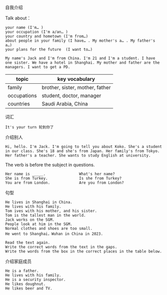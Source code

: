 自我介绍

Talk about：

```
your name (I'm… )
your occupation (I'm a/an… )
your country and hometown (I'm from…)
about people in your family (I have… . My mother's a… . My father's a…)
your plans for the future  (I want to…)
```



```
My name's Jack and I'm from China. I'm 21 and I'm a student. I have one sister. We have a hotel in Shanghai. My mother and father are the managers. I want to get a PD.
```



| topic       | key vocabulary                  |
| ----------- | ------------------------------- |
| family      | brother, sister, mother, father |
| occupations | student, doctor, manager        |
| countries   | Saudi Arabia, China             |



词汇

```
It's your turn 轮到你了
```



介绍别人

```
Hi, hello. I'm Jack. I'm going to tell you about Koko. She's a student in our class. She's 18 and she's from Japan. Her family's from Tokyo. Her father's a teacher. She wants to study English at university.
```





The verb is before the subject in questions.

```
Her name is _____.               What's her name?
She is from Turkey.              Is she from Turkey?
You are from London.             Are you from London?
```



句型

```
He lives in Shanghai in China.
He lives with his family.
Tom ives with his mother, and his sister.
Tom is the tallest man in the world.
Jack works on the SGM.
People look at him in the SGM.
Normal clothes and shoes are too small.
He went to Shanghai，Wuhan in China in 2023.
```



```
Read the text again. 
Write the correct words from the text in the gaps.
Write the words from the box in the correct places in the table below.
```



介绍家庭成员

```
He is a father. 
He lives with his family. 
He is a security inspector. 
He likes doughnut. 
He likes beer and TV. 
```

